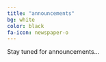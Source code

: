 ```yaml
---
title: "announcements"
bg: white
color: black
fa-icon: newspaper-o
---
```


Stay tuned for announcements...

